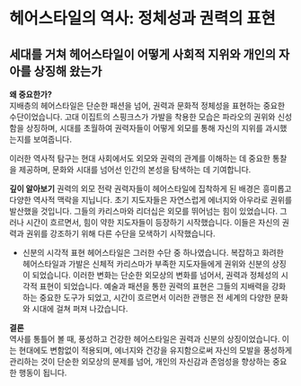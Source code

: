 
# 헤어스타일의 역사: 정체성과 권력의 표현

## 세대를 거쳐 헤어스타일이 어떻게 사회적 지위와 개인의 자아를 상징해 왔는가

**왜 중요한가?**   
지배층의 헤어스타일은 단순한 패션을 넘어, 권력과 문화적 정체성을 표현하는 중요한 수단이었습니다. 고대 이집트의 스핑크스가 가발을 착용한 모습은 파라오의 권위와 신성함을 상징하며, 시대를 초월하여 권력자들이 어떻게 외모를 통해 자신의 지위를 과시했는지를 보여줍니다. 

이러한 역사적 탐구는 현대 사회에서도 외모와 권력의 관계를 이해하는 데 중요한 통찰을 제공하며, 문화와 시대를 넘어선 인간의 본성을 탐색하는 데 기여합니다. 

**깊이 알아보기** 
권력의 외모 전략 권력자들이 헤어스타일에 집착하게 된 배경은 흥미롭고 다양한 역사적 맥락을 지닙니다. 초기 지도자들은 자연스럽게 에너지와 아우라로 권위를 발산했을 것입니다. 그들의 카리스마와 리더십은 외모를 뛰어넘는 힘이 있었습니다. 그러나 시간이 흐르면서, 힘이 약한 지도자들이 등장하기 시작했습니다. 이들은 자신의 권력과 권위를 강조하기 위해 다른 수단을 모색하기 시작했습니다. 

- 신분의 시각적 표현 
헤어스타일은 그러한 수단 중 하나였습니다. 복잡하고 화려한 헤어스타일과 가발은 신체적 카리스마가 부족한 지도자들에게 권위와 신분의 상징이 되었습니다. 이러한 변화는 단순한 외모상의 변화를 넘어서, 권력과 정체성의 시각적 표현이 되었습니다. 예술과 패션을 통한 권력의 표현은 그들의 지배력을 강화하는 중요한 도구가 되었고, 시간이 흐르면서 이러한 관행은 전 세계의 다양한 문화와 시대에 걸쳐 퍼져 나갔습니다. 

**결론**   
역사를 통틀어 볼 때, 풍성하고 건강한 헤어스타일은 권력과 신분의 상징이었습니다. 이는 현대에도 변함없이 적용되며, 에너지와 건강을 유지함으로써 자신의 모발을 풍성하게 관리하는 것이 단순한 외모상의 문제를 넘어, 개인의 자신감과 존엄성을 향상하는 중요한 행동이 됩니다.
<!--stackedit_data:
eyJoaXN0b3J5IjpbMzQ0NjE5NDY0LC02MDAwMTkxOTYsLTIwMT
k3MTg5NiwtNTI5MzQ4MTUsLTIxMzUxNjc3NDUsMTI3MTEwMDIs
LTY4NjU5NzgwN119
-->